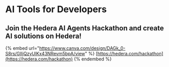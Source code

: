 # AI Tools for Developers

## Join the Hedera AI Agents Hackathon and create AI solutions on Hedera!

{% embed url="https://www.canva.com/design/DAGk_0-S8rs/GIIjQzyUlKx43NRevm5bpA/view" %}
[https://hedera.com/hackathon](https://hedera.com/hackathon)
{% endembed %}
